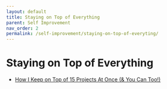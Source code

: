 ```yaml
---
layout: default
title: Staying on Top of Everything
parent: Self Improvement
nav_order: 2
permalink: /self-improvement/staying-on-top-of-everyting/
---
```


# Staying on Top of Everything

- [How I Keep on Top of 15 Projects At Once (& You Can Too!)](http://www.sarahstarrs.com/the-blog/2015/8/19/how-i-keep-on-top-of-15-projects-at-once-you-can-too)